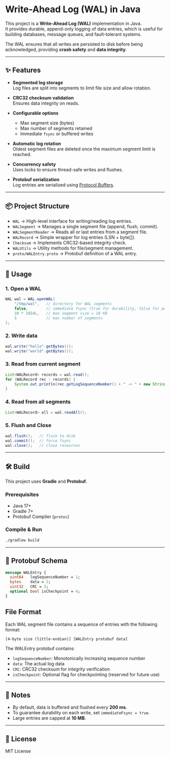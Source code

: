 # Write-Ahead Log (WAL) in Java

This project is a **Write-Ahead Log (WAL)** implementation in Java.  
It provides durable, append-only logging of data entries, which is useful for building databases, message queues, and fault-tolerant systems.

The WAL ensures that all writes are persisted to disk before being acknowledged, providing **crash safety** and **data integrity**.

---

## ✨ Features

- **Segmented log storage**  
  Log files are split into segments to limit file size and allow rotation.

- **CRC32 checksum validation**  
  Ensures data integrity on reads.

- **Configurable options**  
  - Max segment size (bytes)  
  - Max number of segments retained  
  - Immediate `fsync` or buffered writes  

- **Automatic log rotation**  
  Oldest segment files are deleted once the maximum segment limit is reached.

- **Concurrency safety**  
  Uses locks to ensure thread-safe writes and flushes.

- **Protobuf serialization**  
  Log entries are serialized using [Protocol Buffers](https://developers.google.com/protocol-buffers).

---

## 📦 Project Structure

- `WAL` → High-level interface for writing/reading log entries.  
- `WALSegment` → Manages a single segment file (append, flush, commit).  
- `WALSegmentReader` → Reads all or last entries from a segment file.  
- `WALRecord` → Simple wrapper for log entries (LSN + byte[]).  
- `Checksum` → Implements CRC32-based integrity check.  
- `WALUtils` → Utility methods for file/segment management.  
- `proto/WALEntry.proto` → Protobuf definition of a WAL entry.

---

## 🚀 Usage

### 1. Open a WAL
```java
WAL wal = WAL.openWAL(
    "/tmp/wal",   // directory for WAL segments
    false,        // immediate fsync (true for durability, false for performance)
    10 * 1024L,   // max segment size = 10 KB
    5             // max number of segments
);
````

### 2. Write data

```java
wal.write("hello".getBytes());
wal.write("world".getBytes());
```

### 3. Read from current segment

```java
List<WALRecord> records = wal.read();
for (WALRecord rec : records) {
    System.out.println(rec.getLogSequenceNumber() + " -> " + new String(rec.getData()));
}
```

### 4. Read from all segments

```java
List<WALRecord> all = wal.readAll();
```

### 5. Flush and Close

```java
wal.flush();   // flush to disk
wal.commit();  // force fsync
wal.close();   // close resources
```

---

## 🛠️ Build

This project uses **Gradle** and **Protobuf**.

### Prerequisites

* Java 17+
* Gradle 7+
* Protobuf Compiler (`protoc`)

### Compile & Run

```bash
./gradlew build
```

---

## 📂 Protobuf Schema

```proto
message WALEntry {
  uint64   logSequenceNumber = 1;
  bytes    data = 2;
  uint32   CRC = 3;
  optional bool isCheckpoint = 4;
}
```

## File Format

Each WAL segment file contains a sequence of entries with the following format:

```
[4-byte size (little-endian)] [WALEntry protobuf data]
```

The WALEntry protobuf contains:
- `logSequenceNumber`: Monotonically increasing sequence number
- `data`: The actual log data
- `CRC`: CRC32 checksum for integrity verification
- `isCheckpoint`: Optional flag for checkpointing (reserved for future use)

---

## 📌 Notes

* By default, data is buffered and flushed every **200 ms**.
* To guarantee durability on each write, set `immediateFsync = true`.
* Large entries are capped at **10 MB**.

---

## 📜 License

MIT License
